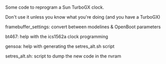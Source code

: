 Some code to reprogram a Sun TurboGX clock.

Don't use it unless you know what you're doing (and you have a TurboGX)

framebuffer_settings: convert between modelines & OpenBoot parameters

bt467: help with the ics1562a clock programming

gensoa: help with generating the setres_alt.sh script

setres_alt.sh: script to dump the new code in the nvram

